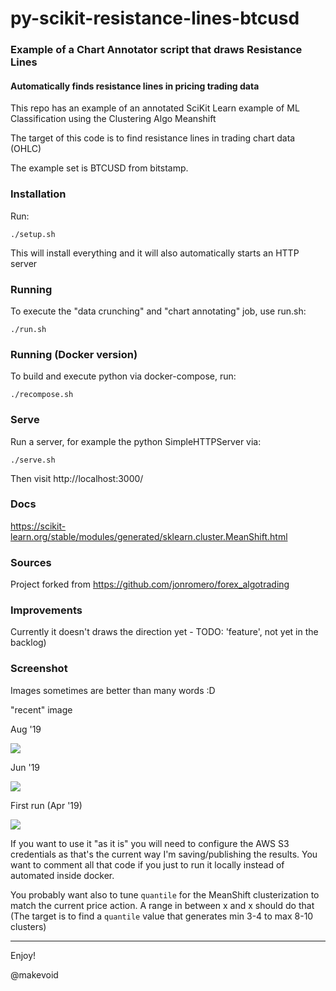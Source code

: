 # py-scikit-resistance-lines-btcusd

### Example of a Chart Annotator script that draws Resistance Lines

#### Automatically finds resistance lines in pricing trading data

This repo has an example of an annotated SciKit Learn example of ML Classification using the Clustering Algo Meanshift

The target of this code is to find resistance lines in trading chart data (OHLC)

The example set is BTCUSD from bitstamp.


### Installation


Run:

    ./setup.sh

This will install everything and it will also automatically starts an HTTP server


### Running


To execute the "data crunching" and "chart annotating" job, use run.sh:

    ./run.sh

### Running (Docker version)


To build and execute python via docker-compose, run:

    ./recompose.sh

### Serve

Run a server, for example the python SimpleHTTPServer via:

```
./serve.sh
```

Then visit http://localhost:3000/


### Docs

https://scikit-learn.org/stable/modules/generated/sklearn.cluster.MeanShift.html


### Sources

Project forked from https://github.com/jonromero/forex_algotrading


### Improvements

Currently it doesn't draws the direction yet - TODO: 'feature', not yet in the backlog)


### Screenshot

Images sometimes are better than many words :D

"recent" image

Aug '19

![](...)

Jun '19

![](http://makevoid.s3.amazonaws.com/share/chart-annotator-resistance-line-py-scikitlearn-clustering-example.png?raw=true)

First run (Apr '19)

![](https://github.com/makevoid/chart-annotator-resistance-lines/blob/master/tmp/resistance-lines-ml-classification-meanshift.png?raw=true)

If you want to use it "as it is" you will need to configure the AWS S3 credentials as that's the current way I'm saving/publishing the results. You want to comment all that code if you just to run it locally instead of automated inside docker.

You probably want also to tune `quantile` for the MeanShift clusterization to match the current price action. A range in between x and x should do that (The target is to find a `quantile` value that generates min 3-4 to max 8-10 clusters)

---

Enjoy!

@makevoid

